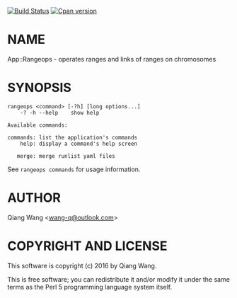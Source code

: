 [![Build Status](https://travis-ci.org/wang-q/App-Rangeops.svg?branch=master)](https://travis-ci.org/wang-q/App-Rangeops)
[![Cpan version](https://img.shields.io/cpan/v/App-Rangeops.svg)](https://metacpan.org/release/App-Rangeops)

# NAME

App::Rangeops - operates ranges and links of ranges on chromosomes

# SYNOPSIS

    rangeops <command> [-?h] [long options...]
        -? -h --help    show help

    Available commands:

    commands: list the application's commands
        help: display a command's help screen

       merge: merge runlist yaml files

See `rangeops commands` for usage information.

# AUTHOR

Qiang Wang &lt;wang-q@outlook.com>

# COPYRIGHT AND LICENSE

This software is copyright (c) 2016 by Qiang Wang.

This is free software; you can redistribute it and/or modify it under
the same terms as the Perl 5 programming language system itself.
